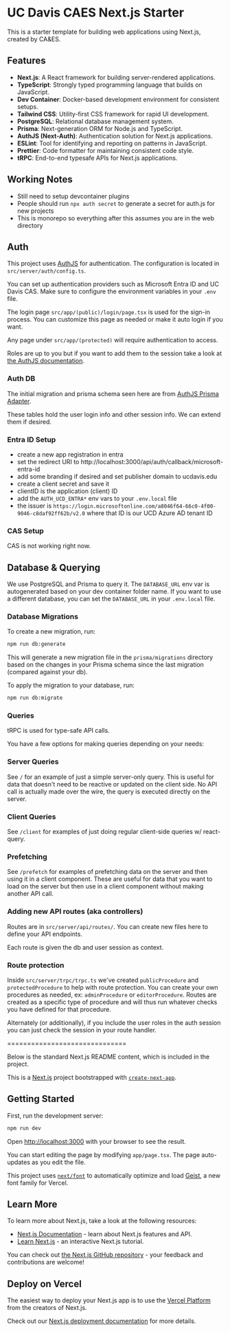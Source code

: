 # UC Davis CAES Next.js Starter

This is a starter template for building web applications using Next.js, created by CA&ES.

## Features

- **Next.js**: A React framework for building server-rendered applications.
- **TypeScript**: Strongly typed programming language that builds on JavaScript.
- **Dev Container**: Docker-based development environment for consistent setups.
- **Tailwind CSS**: Utility-first CSS framework for rapid UI development.
- **PostgreSQL**: Relational database management system.
- **Prisma**: Next-generation ORM for Node.js and TypeScript.
- **AuthJS (Next-Auth)**: Authentication solution for Next.js applications.
- **ESLint**: Tool for identifying and reporting on patterns in JavaScript.
- **Prettier**: Code formatter for maintaining consistent code style.
- **tRPC**: End-to-end typesafe APIs for Next.js applications.

## Working Notes

- Still need to setup devcontainer plugins
- People should run `npx auth secret` to generate a secret for auth.js for new projects
- This is monorepo so everything after this assumes you are in the web directory

## Auth

This project uses [AuthJS](https://authjs.dev) for authentication. The configuration is located in `src/server/auth/config.ts`.

You can set up authentication providers such as Microsoft Entra ID and UC Davis CAS. Make sure to configure the environment variables in your `.env` file.

The login page `src/app/(public)/login/page.tsx` is used for the sign-in process. You can customize this page as needed or make it auto login if you want.

Any page under `src/app/(protected)` will require authentication to access.

Roles are up to you but if you want to add them to the session take a look at [the AuthJS documentation](https://authjs.dev/guides/role-based-access-control).

### Auth DB

The initial migration and prisma schema seen here are from [AuthJS Prisma Adapter](https://authjs.dev/getting-started/adapters/prisma).

These tables hold the user login info and other session info. We can extend them if desired.

### Entra ID Setup

- create a new app registration in entra
- set the redirect URI to http://localhost:3000/api/auth/callback/microsoft-entra-id
- add some branding if desired and set publisher domain to ucdavis.edu
- create a client secret and save it
- clientID is the application (client) ID
- add the `AUTH_UCD_ENTRA*` env vars to your `.env.local` file
- the issuer is `https://login.microsoftonline.com/a8046f64-66c0-4f00-9046-c8daf92ff62b/v2.0` where that ID is our UCD Azure AD tenant ID

### CAS Setup

CAS is not working right now.

## Database & Querying

We use PostgreSQL and Prisma to query it. The `DATABASE_URL` env var is autogenerated based on your dev container folder name. If you want to use a different database, you can set the `DATABASE_URL` in your `.env.local` file.

### Database Migrations

To create a new migration, run:

```bash
npm run db:generate
```

This will generate a new migration file in the `prisma/migrations` directory based on the changes in your Prisma schema since the last migration (compared against your db).

To apply the migration to your database, run:

```bash
npm run db:migrate
```

### Queries

tRPC is used for type-safe API calls.

You have a few options for making queries depending on your needs:

### Server Queries

See `/` for an example of just a simple server-only query. This is useful for data that doesn't need to be reactive or updated on the client side. No API call is actually made over the wire, the query is executed directly on the server.

### Client Queries

See `/client` for examples of just doing regular client-side queries w/ react-query.

### Prefetching

See `/prefetch` for examples of prefetching data on the server and then using it in a client component. These are useful for data that you want to load on the server but then use in a client component without making another API call.

### Adding new API routes (aka controllers)

Routes are in `src/server/api/routes/`. You can create new files here to define your API endpoints.

Each route is given the db and user session as context.

### Route protection

Inside `src/server/trpc/trpc.ts` we've created `publicProcedure` and `protectedProcedure` to help with route protection. You can create your own procedures as needed, ex: `adminProcedure` or `editorProcedure`. Routes are created as a specific type of procedure and will thus run whatever checks you have defined for that procedure.

Alternately (or additionally), if you include the user roles in the auth session you can just check the session in your route handler.

==============================

Below is the standard Next.js README content, which is included in the project.

This is a [Next.js](https://nextjs.org) project bootstrapped with [`create-next-app`](https://nextjs.org/docs/app/api-reference/cli/create-next-app).

## Getting Started

First, run the development server:

```bash
npm run dev
```

Open [http://localhost:3000](http://localhost:3000) with your browser to see the result.

You can start editing the page by modifying `app/page.tsx`. The page auto-updates as you edit the file.

This project uses [`next/font`](https://nextjs.org/docs/app/building-your-application/optimizing/fonts) to automatically optimize and load [Geist](https://vercel.com/font), a new font family for Vercel.

## Learn More

To learn more about Next.js, take a look at the following resources:

- [Next.js Documentation](https://nextjs.org/docs) - learn about Next.js features and API.
- [Learn Next.js](https://nextjs.org/learn) - an interactive Next.js tutorial.

You can check out [the Next.js GitHub repository](https://github.com/vercel/next.js) - your feedback and contributions are welcome!

## Deploy on Vercel

The easiest way to deploy your Next.js app is to use the [Vercel Platform](https://vercel.com/new?utm_medium=default-template&filter=next.js&utm_source=create-next-app&utm_campaign=create-next-app-readme) from the creators of Next.js.

Check out our [Next.js deployment documentation](https://nextjs.org/docs/app/building-your-application/deploying) for more details.
